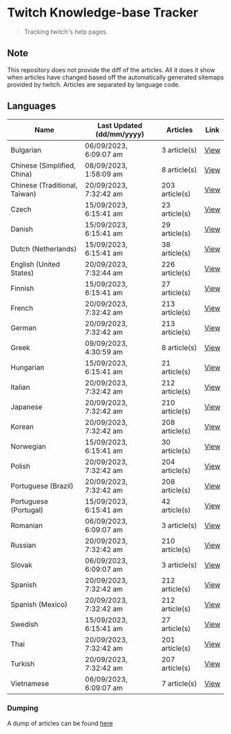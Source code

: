 # Twitch Knowledge-base Tracker
> Tracking twitch's help pages. 

## Note
This repository does not provide the diff of the articles. All it does it show when articles have changed based
off the automatically generated sitemaps provided by twitch. Articles are separated by language code.

## Languages

| Name                          | Last Updated (dd/mm/yyyy) | Articles       | Link                   |
|-------------------------------|---------------------------|----------------|------------------------|
| Bulgarian                     | 06/09/2023, 6:09:07 am    | 3 article(s)   | [View](docs/bg.md)     |
| Chinese (Simplified, China)   | 08/09/2023, 1:58:09 am    | 8 article(s)   | [View](docs/zh_CN.md)  |
| Chinese (Traditional, Taiwan) | 20/09/2023, 7:32:42 am    | 203 article(s) | [View](docs/zh_TW.md)  |
| Czech                         | 15/09/2023, 6:15:41 am    | 23 article(s)  | [View](docs/cs.md)     |
| Danish                        | 15/09/2023, 6:15:41 am    | 29 article(s)  | [View](docs/da.md)     |
| Dutch (Netherlands)           | 15/09/2023, 6:15:41 am    | 38 article(s)  | [View](docs/nl_NL.md)  |
| English (United States)       | 20/09/2023, 7:32:44 am    | 226 article(s) | [View](docs/en_US.md)  |
| Finnish                       | 15/09/2023, 6:15:41 am    | 27 article(s)  | [View](docs/fi.md)     |
| French                        | 20/09/2023, 7:32:42 am    | 213 article(s) | [View](docs/fr.md)     |
| German                        | 20/09/2023, 7:32:42 am    | 213 article(s) | [View](docs/de.md)     |
| Greek                         | 09/09/2023, 4:30:59 am    | 8 article(s)   | [View](docs/el.md)     |
| Hungarian                     | 15/09/2023, 6:15:41 am    | 21 article(s)  | [View](docs/hu.md)     |
| Italian                       | 20/09/2023, 7:32:42 am    | 212 article(s) | [View](docs/it.md)     |
| Japanese                      | 20/09/2023, 7:32:42 am    | 210 article(s) | [View](docs/ja.md)     |
| Korean                        | 20/09/2023, 7:32:42 am    | 208 article(s) | [View](docs/ko.md)     |
| Norwegian                     | 15/09/2023, 6:15:41 am    | 30 article(s)  | [View](docs/no.md)     |
| Polish                        | 20/09/2023, 7:32:42 am    | 204 article(s) | [View](docs/pl.md)     |
| Portuguese (Brazil)           | 20/09/2023, 7:32:42 am    | 208 article(s) | [View](docs/pt_BR.md)  |
| Portuguese (Portugal)         | 15/09/2023, 6:15:41 am    | 42 article(s)  | [View](docs/pt_PT.md)  |
| Romanian                      | 06/09/2023, 6:09:07 am    | 3 article(s)   | [View](docs/ro.md)     |
| Russian                       | 20/09/2023, 7:32:42 am    | 210 article(s) | [View](docs/ru.md)     |
| Slovak                        | 06/09/2023, 6:09:07 am    | 3 article(s)   | [View](docs/sk.md)     |
| Spanish                       | 20/09/2023, 7:32:42 am    | 212 article(s) | [View](docs/es.md)     |
| Spanish (Mexico)              | 20/09/2023, 7:32:42 am    | 212 article(s) | [View](docs/es_MX.md)  |
| Swedish                       | 15/09/2023, 6:15:41 am    | 27 article(s)  | [View](docs/sv.md)     |
| Thai                          | 20/09/2023, 7:32:42 am    | 201 article(s) | [View](docs/th.md)     |
| Turkish                       | 20/09/2023, 7:32:42 am    | 207 article(s) | [View](docs/tr.md)     |
| Vietnamese                    | 06/09/2023, 6:09:07 am    | 7 article(s)   | [View](docs/vi.md)     |

### Dumping
A dump of articles can be found [here](docs/RAW.md)